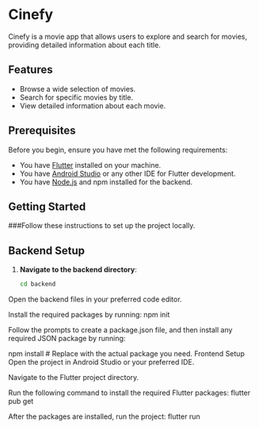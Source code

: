 # Cinefy

Cinefy is a movie app that allows users to explore and search for movies, providing detailed information about each title.

## Features

- Browse a wide selection of movies.
- Search for specific movies by title.
- View detailed information about each movie.

## Prerequisites

Before you begin, ensure you have met the following requirements:

- You have [Flutter](https://flutter.dev/docs/get-started/install) installed on your machine.
- You have [Android Studio](https://developer.android.com/studio) or any other IDE for Flutter development.
- You have [Node.js](https://nodejs.org/) and npm installed for the backend.

## Getting Started

###Follow these instructions to set up the project locally.

## Backend Setup

1. **Navigate to the backend directory**:
   ```bash
   cd backend
Open the backend files in your preferred code editor.

Install the required packages by running:
npm init

Follow the prompts to create a package.json file, and then install any required JSON package by running:


npm install <package-name>  # Replace <package-name> with the actual package you need.
Frontend Setup
Open the project in Android Studio or your preferred IDE.

Navigate to the Flutter project directory.

Run the following command to install the required Flutter packages:
flutter pub get

After the packages are installed, run the project:
flutter run
